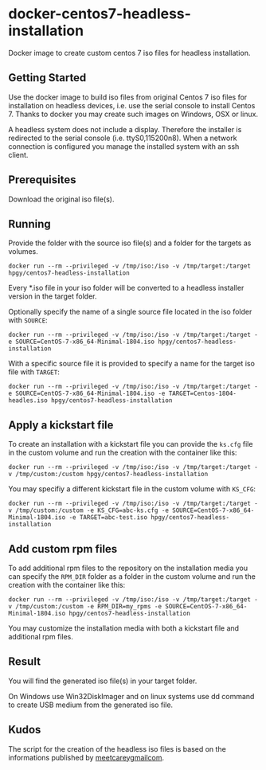 # docker-centos7-headless-installation
Docker image to create custom centos 7 iso files for headless installation.

## Getting Started
Use the docker image to build iso files from original Centos 7 iso files for installation on headless devices, i.e. use the serial console to install Centos 7.
Thanks to docker you may create such images on Windows, OSX or linux.

A headless system does not include a display. Therefore the installer is redirected to the serial console (i.e. ttyS0,115200n8).
When a network connection is configured you manage the installed system with an ssh client.

## Prerequisites
Download the original iso file(s).

## Running
Provide the folder with the source iso file(s) and a folder for the targets as volumes.


```
docker run --rm --privileged -v /tmp/iso:/iso -v /tmp/target:/target hpgy/centos7-headless-installation
```
Every *.iso file in your iso folder will be converted to a headless installer version in the target folder.

Optionally specify the name of a single source file located in the iso folder with `SOURCE`:
```
docker run --rm --privileged -v /tmp/iso:/iso -v /tmp/target:/target -e SOURCE=CentOS-7-x86_64-Minimal-1804.iso hpgy/centos7-headless-installation
```

With a specific source file it is provided to specify a name for the target iso file with `TARGET`:
```
docker run --rm --privileged -v /tmp/iso:/iso -v /tmp/target:/target -e SOURCE=CentOS-7-x86_64-Minimal-1804.iso -e TARGET=Centos-1804-headles.iso hpgy/centos7-headless-installation
```

## Apply a kickstart file
To create an installation with a kickstart file you can provide the `ks.cfg` file in the custom volume and run the creation with the container like this:
```
docker run --rm --privileged -v /tmp/iso:/iso -v /tmp/target:/target -v /tmp/custom:/custom hpgy/centos7-headless-installation
```
You may specifiy a different kickstart file in the custom volume with `KS_CFG`:
```
docker run --rm --privileged -v /tmp/iso:/iso -v /tmp/target:/target -v /tmp/custom:/custom -e KS_CFG=abc-ks.cfg -e SOURCE=CentOS-7-x86_64-Minimal-1804.iso -e TARGET=abc-test.iso hpgy/centos7-headless-installation
```
## Add custom rpm files
To add additional rpm files to the repository on the installation media you can specify the `RPM_DIR` folder as a folder in the custom volume and run the creation with the container like this:
```
docker run --rm --privileged -v /tmp/iso:/iso -v /tmp/target:/target -v /tmp/custom:/custom -e RPM_DIR=my_rpms -e SOURCE=CentOS-7-x86_64-Minimal-1804.iso hpgy/centos7-headless-installation
```

You may customize the installation media with both a kickstart file and additional rpm files.

## Result
You will find the generated iso file(s) in your target folder.

On Windows use Win32DiskImager and on linux systems use dd command to create USB medium from the generated iso file.

## Kudos
The script for the creation of the headless iso files is based on the informations published by [meetcareygmailcom](https://meetcarey.wordpress.com/2016/08/16/first-blog-post/).
